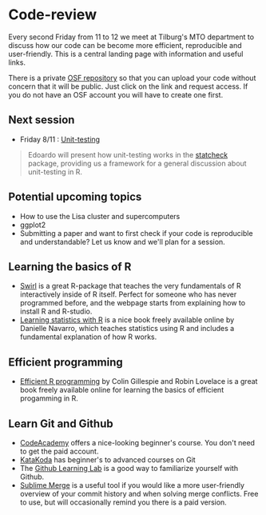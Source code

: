 # Code-review
Every second Friday from 11 to 12 we meet at Tilburg's MTO department to discuss how our code can be become more efficient, reproducible and user-friendly. This is a central landing page with information and useful links.

There is a private [OSF repository](https://osf.io/mr7a6/) so that you can upload your code without concern that it will be public. Just click on the link and request access. If you do not have an OSF account you will have to create one first.

## Next session
- Friday 8/11 : [Unit-testing](https://en.wikipedia.org/wiki/Unit_testing)
 >Edoardo will present how unit-testing works in the [statcheck](http://statcheck.io/) package, providing us a framework for a general discussion about unit-testing in R.

## Potential upcoming topics
- How to use the Lisa cluster and supercomputers
- ggplot2
- Submitting a paper and want to first check if your code is reproducible and understandable? Let us know and we'll plan for a session.


## Learning the basics of R
- [Swirl](https://swirlstats.com/students.html) is a great R-package that teaches the very fundamentals of R interactively inside of R itself. Perfect for someone who has never programmed before, and the webpage starts from explaining how to install R and R-studio.
-  [Learning statistics with R](https://learningstatisticswithr.com/book/introR.html) is a nice book freely available online by Danielle Navarro, which teaches statistics using R and includes a fundamental explanation of how R works.


## Efficient programming
- [Efficient R programming](https://csgillespie.github.io/efficientR/index.html) by Colin Gillespie and Robin Lovelace is a great book freely available online for learning the basics of efficient progamming in R.

## Learn Git and Github
- [CodeAcademy](https://www.codecademy.com/learn/learn-git) offers a nice-looking beginner's course. You don't need to get the paid account.
- [KataKoda](https://www.katacoda.com/courses/git) has beginner's to advanced courses on Git
- The [Github Learning Lab](https://lab.github.com/) is a good way to familiarize yourself with Github.
- [Sublime Merge](https://www.sublimemerge.com/) is a useful tool if you would like a more user-friendly overview of your commit history and when solving merge conflicts. Free to use, but will occasionally remind you there is a paid version. 
